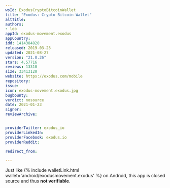 ```yaml
---
wsId: ExodusCryptoBitcoinWallet
title: "Exodus: Crypto Bitcoin Wallet"
altTitle: 
authors:
- leo
appId: exodus-movement.exodus
appCountry: 
idd: 1414384820
released: 2019-03-23
updated: 2021-08-27
version: "21.8.26"
stars: 4.57716
reviews: 13310
size: 33413120
website: https://exodus.com/mobile
repository: 
issue: 
icon: exodus-movement.exodus.jpg
bugbounty: 
verdict: nosource
date: 2021-01-23
signer: 
reviewArchive:


providerTwitter: exodus_io
providerLinkedIn: 
providerFacebook: exodus.io
providerReddit: 

redirect_from:

---
```


Just like {% include walletLink.html wallet='android/exodusmovement.exodus' %} on Android, this app is
closed source and thus **not verifiable**.
